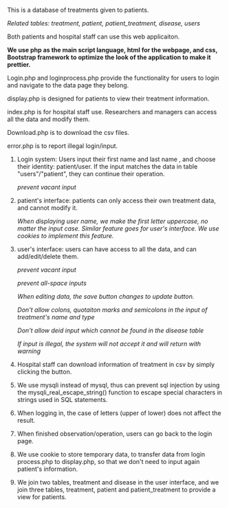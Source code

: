 This is a database of treatments given to patients. 

*Related tables: treatment, patient, patient_treatment, disease, users*

Both patients and hospital staff can use this web applicaiton.

**We use php as the main script language, html for the webpage, and css, Bootstrap framework to optimize the look of the application to make it prettier.**

Login.php and loginprocess.php provide the functionality for users to login and navigate to the data page they belong.

display.php is designed for patients to view their treatment information.

index.php is for hospital staff use. Researchers and managers can access all the data and modify them.

Download.php is to download the csv files.

error.php is to report illegal login/input.

1. Login system: Users input their first name and last name , and choose their identity: patient/user. If the input matches the data in table "users"/"patient", they can continue their operation.

   *prevent vacant input*

2. patient's interface: patients can only access their own treatment data, and cannot modify it.

   *When displaying user name, we make the first letter uppercase, no matter the input case. Similar feature goes for user's interface. We use cookies to implement this feature.*

3. user's interface: users can have access to all the data, and can add/edit/delete them.

   *prevent vacant input*

   *prevent all-space inputs*

   *When editing data, the save button changes to update button.*

   *Don't allow colons, quotaiton marks and semicolons in the input of treatment's name and type*

   *Don't allow deid input which cannot be found in the disease table*

   *If input is illegal, the system will not accept it and will return with warning*

4. Hospital staff can download information of treatment in csv by simply clicking the button.

5. We use mysqli instead of mysql, thus can prevent sql injection by using the mysqli_real_escape_string() function to escape special characters in strings used in SQL statements.

6. When logging in, the case of letters (upper of lower) does not affect the result.

7. When finished observation/operation, users can go back to the login page.

8. We use cookie to store temporary data, to transfer data from login process.php to display.php, so that we don't need to input again patient's information.

9. We join two tables, treatment and disease in the user interface, and we join three tables, treatment, patient and patient_treatment to provide a view for patients.
